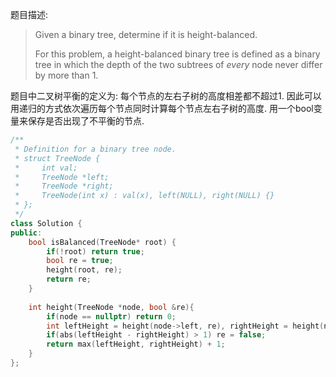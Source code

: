 题目描述:

> Given a binary tree, determine if it is height-balanced.
>
> For this problem, a height-balanced binary tree is defined as a binary tree in which the depth of the two subtrees of *every* node never differ by more than 1.

题目中二叉树平衡的定义为: 每个节点的左右子树的高度相差都不超过1. 因此可以用递归的方式依次遍历每个节点同时计算每个节点左右子树的高度. 用一个bool变量来保存是否出现了不平衡的节点.

```c++
/**
 * Definition for a binary tree node.
 * struct TreeNode {
 *     int val;
 *     TreeNode *left;
 *     TreeNode *right;
 *     TreeNode(int x) : val(x), left(NULL), right(NULL) {}
 * };
 */
class Solution {
public:
    bool isBalanced(TreeNode* root) {
        if(!root) return true;
        bool re = true;
        height(root, re);
        return re;
    }
    
    int height(TreeNode *node, bool &re){
        if(node == nullptr) return 0;
        int leftHeight = height(node->left, re), rightHeight = height(node->right, re);
        if(abs(leftHeight - rightHeight) > 1) re = false;
        return max(leftHeight, rightHeight) + 1;
    }
};
```

